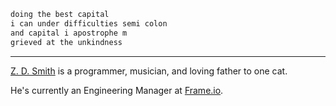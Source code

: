 ```markdown
doing the best capital
i can under difficulties semi colon
and capital i apostrophe m
grieved at the unkindness
```

---

[Z. D. Smith](http://zdsmith.com) is a programmer, musician, and loving father to one cat.

He's currently an Engineering Manager at [Frame.io][frame].

[frame]: https://frame.io
